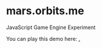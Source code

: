 # mars.orbits.me
JavaScript Game Engine Experiment

You can play this demo here: <a href="https://mars.orbits.me">.
